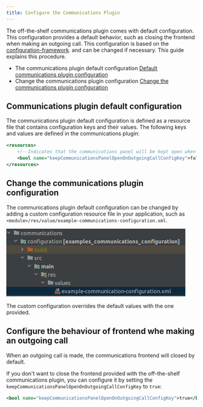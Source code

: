 ```yaml
---
title: Configure the Communications Plugin
---
```


The off-the-shelf communications plugin comes with default configuration. This configuration provides a
default behavior, such as closing the frontend when making an outgoing call. This configuration 
is based on the [configuration-framework](/tomtom-indigo/documentation/tutorials-and-examples/customization/use-the-configuration-framework).
and can be changed if necessary. This guide explains this procedure.

- The communications plugin default configuration [Default communications plugin configuration](communications-plugin-default-configuration)
- Change the communications plugin configuration [Change the communications plugin configuration](change-the-communications-plugin-configuration)

## Communications plugin default configuration

The communications plugin default configuration is defined as a resource file that contains configuration 
keys and their values. The following keys and values are defined in the communications plugin:

```xml
<resources>
    <!--Indicates that the communications panel will be kept open when starting an outgoing call. By default it is set to false-->
    <bool name="keepCommunicationsPanelOpenOnOutgoingCallConfigKey">false</bool>
</resources>
```

## Change the communications plugin configuration

The communications plugin default configuration can be changed by adding a custom configuration resource file
in your application, such as `<module>/res/value/example-communications-configuration.xml`. 

![communications configuration](images/communications_configuration_file.png)

The custom configuration overrides the default values with the one provided.

## Configure the behaviour of frontend whe making an outgoing call

When an outgoing call is made, the communications frontend will closed by default. 

If you don't want to close the frontend provided with the off-the-shelf communications plugin, you 
can configure it by setting the
`keepCommunicationsPanelOpenOnOutgoingCallConfigKey` to `true`: 

```xml 
<bool name="keepCommunicationsPanelOpenOnOutgoingCallConfigKey">true</bool>
```
